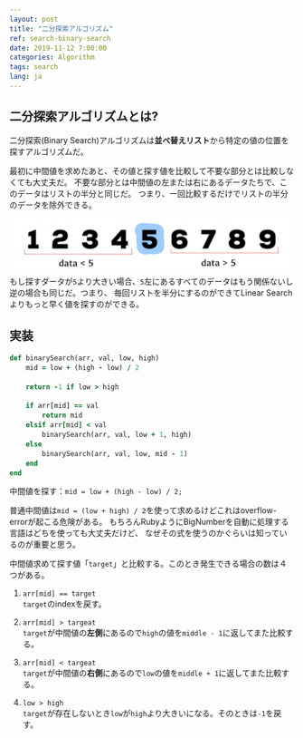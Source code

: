 ```yaml
---
layout: post
title: "二分探索アルゴリズム"
ref: search-binary-search
date: 2019-11-12 7:00:00
categories: Algorithm
tags: search
lang: ja
---
```


## 二分探索アルゴリズムとは?

二分探索(Binary Search)アルゴリズムは**並べ替えリスト**から特定の値の位置を探すアルゴリズムだ。

最初に中間値を求めたあと、その値と探す値を比較して不要な部分とは比較しなくても大丈夫だ。
不要な部分とは中間値の左または右にあるデータたちで、このデータはリストの半分と同じだ。
つまり、一回比較するだけでリストの半分のデータを除外できる。

![Binary Search](/assets/images/algorithm/search/search-binary-search-1.jpg)
もし探すダータが`5`より大きい場合、`5`左にあるすべてのデータはもう関係ないし逆の場合も同じだ。つまり、
毎回リストを半分にするのができてLinear Searchよりもっと早く値を探すのができる。

<div class="divider"></div>

## 実装

```rb
def binarySearch(arr, val, low, high)
    mid = low + (high - low) / 2

    return -1 if low > high

    if arr[mid] == val
        return mid
    elsif arr[mid] < val
        binarySearch(arr, val, low + 1, high)
    else
        binarySearch(arr, val, low, mid - 1)
    end
end
```

中間値を探す：`mid = low + (high - low) / 2;`

普通中間値は`mid = (low + high) / 2`を使って求めるけどこれはoverflow-errorが起こる危険がある。
もちろんRubyようにBigNumberを自動に処理する言語はどちを使っても大丈夫だけど、
なぜその式を使うのかぐらいは知っているのが重要と思う。

中間値求めて探す値「`target`」と比較する。このとき発生できる場合の数は４つがある。
1. `arr[mid] == target` <br>
  `target`のindexを戻す。

2. `arr[mid] > targeat` <br>
  `target`が中間値の**左側**にあるので`high`の値を`middle - 1`に返してまた比較する。<br>

3. `arr[mid] < targeat` <br>
   `target`が中間値の**右側**にあるので`low`の値を`middle + 1`に返してまた比較する。<br>

4. `low > high` <br>
  `target`が存在しないとき`low`が`high`より大きいになる。そのときは`-1`を戻す。
